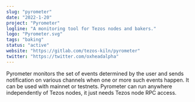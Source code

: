 ```yaml
---
slug: "pyrometer"
date: "2022-1-20"
project: "Pyrometer"
logline: "A monitoring tool for Tezos nodes and bakers."
logo: "Pyrometer.svg"
tags: "baking"
status: "active"
website: "https://gitlab.com/tezos-kiln/pyrometer"
twitter: "https://twitter.com/oxheadalpha"
---
```


Pyrometer monitors the set of events determined by the user and sends notification on various channels when one or more such events happen. It can be used with mainnet or testnets. Pyrometer can run anywhere independently of Tezos nodes, it just needs Tezos node RPC access.